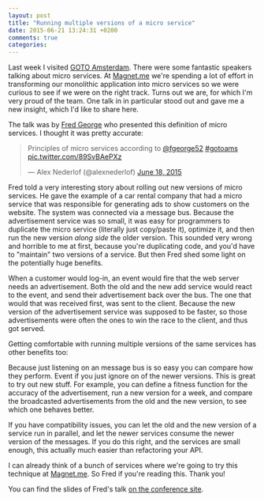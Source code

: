 ```yaml
---
layout: post
title: "Running multiple versions of a micro service"
date: 2015-06-21 13:24:31 +0200
comments: true
categories: 
---
```

Last week I visited [GOTO Amsterdam](http://gotocon.com/amsterdam-2015). There were some fantastic speakers talking about micro services. At [Magnet.me](https://magnet.me) we're spending a lot of effort in transforming our monolithic application into micro services so we were curious to see if we were on the right track. Turns out we are, for which I'm very proud of the team. One talk in in particular stood out and gave me a new insight, which I'd like to share here.

The talk was by [Fred George](https://twitter.com/fgeorge52) who presented this definition of micro services. I thought it was pretty accurate: 

<blockquote class="twitter-tweet tw-align-center" lang="en"><p lang="en" dir="ltr">Principles of micro services according to <a href="https://twitter.com/fgeorge52">@fgeorge52</a> <a href="https://twitter.com/hashtag/gotoams?src=hash">#gotoams</a> <a href="http://t.co/89SvBAePXz">pic.twitter.com/89SvBAePXz</a></p>&mdash; Alex Nederlof (@alexnederlof) <a href="https://twitter.com/alexnederlof/status/611453606718513152">June 18, 2015</a></blockquote>
<script async src="//platform.twitter.com/widgets.js" charset="utf-8"></script>

Fred told a very interesting story about rolling out new versions of micro services. He gave the example of a car rental company that had a micro service that was responsible for generating ads to show customers on the website. The system was connected via a message bus. Because the advertisement service was so small, it was easy for programmers to duplicate the micro service (literally just copy/paste it), optimize it, and then run the new version *along side* the older version. This sounded very wrong and horrible to me at first, because you're duplicating code, and you'd have to "maintain" two versions of a service. But then Fred shed some light on the potentially huge benefits.

<!--more-->

When a customer would log-in, an event would fire that the web server needs an advertisement. Both the old and the new add service would react to the event, and send their advertisement back over the bus. The one that would that was received first, was sent to the client. Because the new version of the advertisement service was supposed to be faster, so those advertisements were often the ones to win the race to the client, and thus got served.

Getting comfortable with running multiple versions of the same services has other benefits too: 

Because just listening on an message bus is so easy you can compare how they perform. Event if you just ignore on of the newer versions. This is great to try out new stuff. For example, you can define a fitness function for the accuracy of the advertisement, run a new version for a week, and compare the broadcasted advertisements from the old and the new version, to see which one behaves better.

If you have compatibility issues, you can let the old and the new version of a service run in parallel, and let the newer services consume the newer version of the messages. If you do this right, and the services are small enough, this actually much easier than refactoring your API. 

I can already think of a bunch of services where we're going to try this technique at [Magnet.me](https://magnet.me). So Fred if you're reading this. Thank you!

You can find the slides of Fred's talk [on the conference site](http://gotocon.com/amsterdam-2015/presentation/Challenges%20in%20Implementing%20MicroServices). 